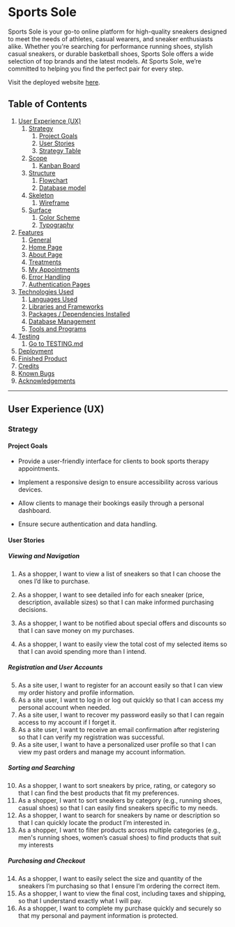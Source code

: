 # Sports Sole

Sports Sole is your go-to online platform for high-quality sneakers designed to meet the needs of athletes, casual wearers, and sneaker enthusiasts alike. Whether you're searching for performance running shoes, stylish casual sneakers, or durable basketball shoes, Sports Sole offers a wide selection of top brands and the latest models. At Sports Sole, we’re committed to helping you find the perfect pair for every step.

Visit the deployed website [here]().

## Table of Contents

1. [User Experience (UX)](#user-experience-ux)
    1. [Strategy](#strategy)
        1. [Project Goals](#project-goals)
        2. [User Stories](#user-stories)
        3. [Strategy Table](#strategy-table)
    2. [Scope](#scope)
        1. [Kanban Board](#kanban-board)
    3. [Structure](#structure)
        1. [Flowchart](#flowchart)
        3. [Database model](#database-model)
    4. [Skeleton](#skeleton)
        1. [Wireframe](#wireframe)
    5. [Surface](#surface)
        1. [Color Scheme](#color-scheme)
        2. [Typography](#typography)
2. [Features](#features)
    1. [General](#general)
    2. [Home Page](#home-page)
    3. [About Page](#about-page)
    4. [Treatments](#treatments)
    5. [My Appointments](#my-appointments)
    6. [Error Handling](#user-profile)
    7. [Authentication Pages](#authentication-pages)
3. [Technologies Used](#technologies-used)
    1. [Languages Used](#languages-used)
    2. [Libraries and Frameworks](#libraries-and-frameworks)
    3. [Packages / Dependencies Installed](#packages--dependencies-installed)
    4. [Database Management](#database-management)
    5. [Tools and Programs](#tools-and-programs)
4. [Testing](#testing)
    1. [Go to TESTING.md](https://github.com/Alvor1991/PP4-SportsTherapy/blob/main/TESTING.md)
5. [Deployment](#deployment)
6. [Finished Product](#finished-product)
7. [Credits](#credits)
8. [Known Bugs](#known-bugs)
9. [Acknowledgements](#acknowledgements)


***


## User Experience (UX)

### Strategy

#### Project Goals

* Provide a user-friendly interface for clients to book sports therapy appointments.

* Implement a responsive design to ensure accessibility across various devices.

* Allow clients to manage their bookings easily through a personal dashboard.

* Ensure secure authentication and data handling.

#### User Stories

##### Viewing and Navigation

1. As a shopper, I want to view a list of sneakers so that I can choose the ones I’d like to purchase.

2. As a shopper, I want to see detailed info for each sneaker (price, description, available sizes) so that I can make informed purchasing decisions.

3. As a shopper, I want to be notified about special offers and discounts so that I can save money on my purchases.

4. As a shopper, I want to easily view the total cost of my selected items so that I can avoid spending more than I intend.

##### Registration and User Accounts

5. As a site user, I want to register for an account easily so that I can view my order history and profile information.
6. As a site user, I want to log in or log out quickly so that I can access my personal account when needed.
7. As a site user, I want to recover my password easily so that I can regain access to my account if I forget it.
8. As a site user, I want to receive an email confirmation after registering so that I can verify my registration was successful.
9. As a site user, I want to have a personalized user profile so that I can view my past orders and manage my account information.

##### Sorting and Searching

10. As a shopper, I want to sort sneakers by price, rating, or category so that I can find the best products that fit my preferences.
11. As a shopper, I want to sort sneakers by category (e.g., running shoes, casual shoes) so that I can easily find sneakers specific to my needs.
12. As a shopper, I want to search for sneakers by name or description so that I can quickly locate the product I’m interested in.
13. As a shopper, I want to filter products across multiple categories (e.g., men's running shoes, women’s casual shoes) to find products that suit my interests

##### Purchasing and Checkout

14. As a shopper, I want to easily select the size and quantity of the sneakers I’m purchasing so that I ensure I’m ordering the correct item.
15. As a shopper, I want to view the final cost, including taxes and shipping, so that I understand exactly what I will pay.
16. As a shopper, I want to complete my purchase quickly and securely so that my personal and payment information is protected.